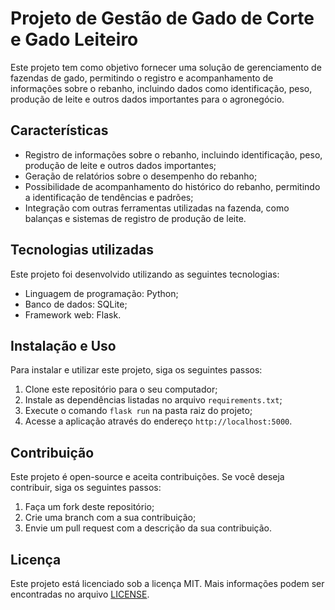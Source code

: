 # Projeto de Gestão de Gado de Corte e Gado Leiteiro

Este projeto tem como objetivo fornecer uma solução de gerenciamento de fazendas de gado, permitindo o registro e acompanhamento de informações sobre o rebanho, incluindo dados como identificação, peso, produção de leite e outros dados importantes para o agronegócio.

## Características

- Registro de informações sobre o rebanho, incluindo identificação, peso, produção de leite e outros dados importantes;
- Geração de relatórios sobre o desempenho do rebanho;
- Possibilidade de acompanhamento do histórico do rebanho, permitindo a identificação de tendências e padrões;
- Integração com outras ferramentas utilizadas na fazenda, como balanças e sistemas de registro de produção de leite.

## Tecnologias utilizadas

Este projeto foi desenvolvido utilizando as seguintes tecnologias:

- Linguagem de programação: Python;
- Banco de dados: SQLite;
- Framework web: Flask.

## Instalação e Uso

Para instalar e utilizar este projeto, siga os seguintes passos:

1. Clone este repositório para o seu computador;
2. Instale as dependências listadas no arquivo `requirements.txt`;
3. Execute o comando `flask run` na pasta raiz do projeto;
4. Acesse a aplicação através do endereço `http://localhost:5000`.

## Contribuição

Este projeto é open-source e aceita contribuições. Se você deseja contribuir, siga os seguintes passos:

1. Faça um fork deste repositório;
2. Crie uma branch com a sua contribuição;
3. Envie um pull request com a descrição da sua contribuição.

## Licença

Este projeto está licenciado sob a licença MIT. Mais informações podem ser encontradas no arquivo [LICENSE](LICENSE).